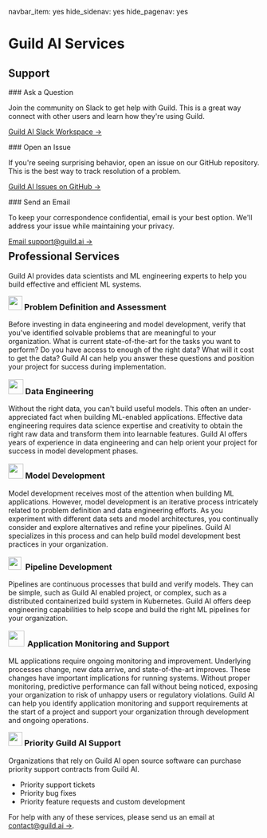 navbar_item: yes
hide_sidenav: yes
hide_pagenav: yes

<div id="get-started-fab"></div>

# Guild AI Services

## Support

<div class="col col-lg-4" markdown="1">
### <i class="fab fa-slack"></i> Ask a Question

Join the community on Slack to get help with Guild. This is a great
way connect with other users and learn how they're using Guild.

[Guild AI Slack Workspace ->](ref:slack)
</div>

<div class="col col-lg-4" markdown="1">
### <i class="fab fa-github"></i> Open an Issue

If you're seeing surprising behavior, open an issue on our GitHub
repository. This is the best way to track resolution of a problem.

[Guild AI Issues on GitHub ->](ref:open-an-issue)
</div>

<div class="col col-lg-4" markdown="1">
### <i class="far fa-paper-plane"></i> Send an Email

To keep your correspondence confidential, email is your best
option. We'll address your issue while maintaining your privacy.

[Email support@guild.ai ->](mailto:support@guild.ai)
</div>

<div class="row" style="margin-top:-20px"></div>

## Professional Services

Guild AI provides data scientists and ML engineering experts to help
you build effective and efficient ML systems.

### <img src="/assets/icons/maps-pin.svg" height="28" style="margin-top:-8px"> Problem Definition and Assessment

Before investing in data engineering and model development, verify
that you've identified solvable problems that are meaningful to your
organization. What is current state-of-the-art for the tasks you want
to perform? Do you have access to enough of the right data? What will
it cost to get the data? Guild AI can help you answer these questions
and position your project for success during implementation.

### <img src="/assets/icons/database-hand.svg" height="30" style="margin-top:-6px"> Data Engineering

Without the right data, you can't build useful models. This often an
under-appreciated fact when building ML-enabled
applications. Effective data engineering requires data science
expertise and creativity to obtain the right raw data and transform
them into learnable features. Guild AI offers years of experience in
data engineering and can help orient your project for success in model
development phases.

### <img src="/assets/icons/file-code-refresh.svg" height="30" style="margin-top:-6px;model-right:2px"> Model Development

Model development receives most of the attention when building ML
applications. However, model development is an iterative process
intricately related to problem definition and data engineering
efforts. As you experiment with different data sets and model
architectures, you continually consider and explore alternatives and
refine your pipelines. Guild AI specializes in this process and can
help build model development best practices in your organization.

### <img src="/assets/icons/hierarchy-2.svg" height="26" style="margin-top:-6px;margin-right:8px">Pipeline Development

Pipelines are continuous processes that build and verify models. They
can be simple, such as Guild AI enabled project, or complex, such as a
distributed containerized build system in Kubernetes. Guild AI offers
deep engineering capabilities to help scope and build the right ML
pipelines for your organization.

### <img src="/assets/icons/monitor-heart-beat-search.svg" height="32" style="margin-top:-6px;margin-right:6px">Application Monitoring and Support

ML applications require ongoing monitoring and improvement. Underlying
processes change, new data arrive, and state-of-the-art
improves. These changes have important implications for running
systems. Without proper monitoring, predictive performance can fall
without being noticed, exposing your organization to risk of unhappy
users or regulatory violations. Guild AI can help you identify
application monitoring and support requirements at the start of a
project and support your organization through development and ongoing
operations.

### <img src="/assets/icons/headphones-customer-support-human.svg" height="28" style="margin-top:-8px"> Priority Guild AI Support

Organizations that rely on Guild AI open source software can purchase
priority support contracts from Guild AI.

- Priority support tickets
- Priority bug fixes
- Priority feature requests and custom development

For help with any of these services, please send us an email at
[contact@guild.ai ->](mailto:contact@guild.ai).
